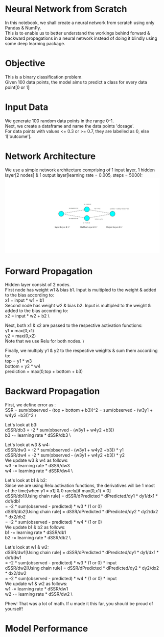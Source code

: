 # Neural Network from Scratch
In this notebook, we shall create a neural network from scratch using only Pandas & NumPy. \
This is to enable us to better understand the workings behind forward & backward propagations in a neural network 
instead of doing it blindly using some deep learning package. 

# Objective
This is a binary classification problem. \
Given 100 data points, the model aims to predict a class for every data point[0 or 1] 

# Input Data
We generate 100 random data points in the range 0-1. \
Next, we create a dataframe and name the data points 'dosage'. \
For data points with values <= 0.3 or >= 0.7, they are labelled as 0, else 1['outcome']. 

# Network Architecture
We use a simple network architecture comprising of 1 input layer, 1 hidden layer[2 nodes] & 1 output layer[learning rate = 0.005, steps = 5000]: 
![alt text](https://github.com/kwquan/neural_network_from_scratch/blob/main/nn.jpg)

# Forward Propagation 
Hidden layer consist of 2 nodes. \
First node has weight w1 & bias b1. Input is multipled to the weight & added to the bias according to: \
x1 = input * w1 + b1 \
Second node has weight w2 & bias b2. Input is multipled to the weight & added to the bias according to:\
x2 = input * w2 + b2 \

Next, both x1 & x2 are passed to the respective activation functions: \
y1 = max(0,x1) \
y2 = max(0,x2) \
Note that we use Relu for both nodes. \

Finally, we multiply y1 & y2 to the respective weights & sum them according to: \
top = y1 * w3 \
bottom = y2 * w4 \
prediction = max(0,top + bottom + b3) 

# Backward Propagation
First, we define error as : \
SSR = sum(observed - (top + bottom + b3))^2 = sum(observed - (w3y1 + w4y2 +b3))^2 \

Let's look at b3: \
dSSR/db3 = -2 * sum(observed - (w3y1 + w4y2 +b3)) \
b3 -= learning rate * dSSR/db3 \

Let's look at w3 & w4: \
dSSR/dw3 = -2 * sum(observed - (w3y1 + w4y2 +b3)) * y1 \
dSSR/dw4 = -2 * sum(observed - (w3y1 + w4y2 +b3)) * y2 \
We update w3 & w4 as follows: \
w3 -= learning rate * dSSR/dw3 \
w4 -= learning rate * dSSR/dw4 \

Let's look at b1 & b2: \
Since we are using Relu activation functions, the derivatives will be 1 most of the time[when y1 = x1] & 0 rarely[if max(0,x1) = 0] \
dSSR/db1[Using chain rule] = dSSR/dPredicted * dPredicted/dy1 * dy1/dx1 * dx1/db1 \
                           = -2 * sum(observed - predicted) * w3 * (1 or 0) \
dSSR/db2[Using chain rule] = dSSR/dPredicted * dPredicted/dy2 * dy2/dx2 * dx2/db2 \
                           = -2 * sum(observed - predicted) * w4 * (1 or 0) \
We update b1 & b2 as follows: \
b1 -= learning rate * dSSR/db1 \
b2 -= learning rate * dSSR/db2 \     

Let's look at w1 & w2: \
dSSR/dw1[Using chain rule] = dSSR/dPredicted * dPredicted/dy1 * dy1/dx1 * dx1/dw1 \
                           = -2 * sum(observed - predicted) * w3 * (1 or 0) * input \
dSSR/dw2[Using chain rule] = dSSR/dPredicted * dPredicted/dy2 * dy2/dx2 * dx2/dw2 \
                           = -2 * sum(observed - predicted) * w4 * (1 or 0) * input \
We update w1 & w2 as follows: \
w1 -= learning rate * dSSR/dw1 \
w2 -= learning rate * dSSR/dw2 \ 

Phew! That was a lot of math. If u made it this far, you should be proud of yourself! 

# Model Performance

